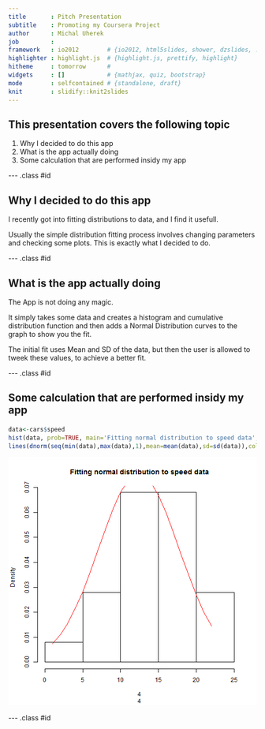 ```yaml
---
title       : Pitch Presentation
subtitle    : Promoting my Coursera Project
author      : Michal Uherek
job         : 
framework   : io2012        # {io2012, html5slides, shower, dzslides, ...}
highlighter : highlight.js  # {highlight.js, prettify, highlight}
hitheme     : tomorrow      # 
widgets     : []            # {mathjax, quiz, bootstrap}
mode        : selfcontained # {standalone, draft}
knit        : slidify::knit2slides
---
```


## This presentation covers the following topic

1. Why I decided to do this app
2. What is the app actually doing
3. Some calculation that are performed insidy my app

--- .class #id 

## Why I decided to do this app

I recently got into fitting distributions to data, and I find it usefull.

Usually the simple distribution fitting process involves changing parameters and checking some plots.
This is exactly what I decided to do.

--- .class #id 

## What is the app actually doing

The App is not doing any magic.

It simply takes some data and creates a histogram and cumulative distribution function and then adds a Normal Distribution curves to the graph to show you the fit.

The initial fit uses Mean and SD of the data, but then the user is allowed to tweek these values, to achieve a better fit.

--- .class #id 

## Some calculation that are performed insidy my app


```r
data<-cars$speed
hist(data, prob=TRUE, main='Fitting normal distribution to speed data', xlab=data)
lines(dnorm(seq(min(data),max(data),1),mean=mean(data),sd=sd(data)),col="red")
```

![plot of chunk unnamed-chunk-1](figure/unnamed-chunk-1.png) 

--- .class #id 

